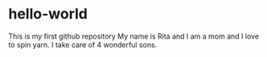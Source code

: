# hello-world
This is my first github repository
My name is Rita and I am a mom and I love to spin yarn.  I take care of 4 wonderful sons.
